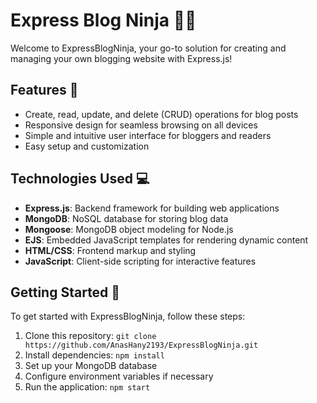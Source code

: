# Express Blog Ninja 🐱‍👤

Welcome to ExpressBlogNinja, your go-to solution for creating and managing your own blogging website with Express.js!

## Features 🚀

- Create, read, update, and delete (CRUD) operations for blog posts
- Responsive design for seamless browsing on all devices
- Simple and intuitive user interface for bloggers and readers
- Easy setup and customization

## Technologies Used 💻

- **Express.js**: Backend framework for building web applications
- **MongoDB**: NoSQL database for storing blog data
- **Mongoose**: MongoDB object modeling for Node.js
- **EJS**: Embedded JavaScript templates for rendering dynamic content
- **HTML/CSS**: Frontend markup and styling
- **JavaScript**: Client-side scripting for interactive features

## Getting Started 🚀

To get started with ExpressBlogNinja, follow these steps:

1. Clone this repository: `git clone https://github.com/AnasHany2193/ExpressBlogNinja.git`
2. Install dependencies: `npm install`
3. Set up your MongoDB database
4. Configure environment variables if necessary
5. Run the application: `npm start`
